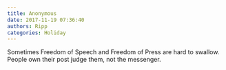 ```yaml
---
title: Anonymous
date: 2017-11-19 07:36:40
authors: Ripp
categories: Holiday
---
```


 Sometimes Freedom of Speech and Freedom of Press are hard to swallow. People own their post judge them, not the messenger.